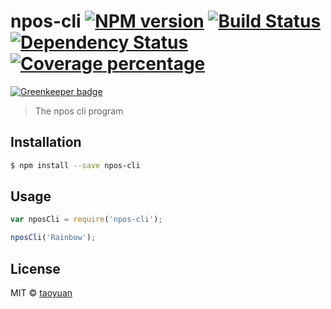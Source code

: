 # npos-cli [![NPM version][npm-image]][npm-url] [![Build Status][travis-image]][travis-url] [![Dependency Status][daviddm-image]][daviddm-url] [![Coverage percentage][coveralls-image]][coveralls-url]

[![Greenkeeper badge](https://badges.greenkeeper.io/taoyuan/npos-cli.svg)](https://greenkeeper.io/)

> The npos cli program

## Installation

```sh
$ npm install --save npos-cli
```

## Usage

```js
var nposCli = require('npos-cli');

nposCli('Rainbow');
```
## License

MIT © [taoyuan]()


[npm-image]: https://badge.fury.io/js/npos-cli.svg
[npm-url]: https://npmjs.org/package/npos-cli
[travis-image]: https://travis-ci.org/taoyuan/npos-cli.svg?branch=master
[travis-url]: https://travis-ci.org/taoyuan/npos-cli
[daviddm-image]: https://david-dm.org/taoyuan/npos-cli.svg?theme=shields.io
[daviddm-url]: https://david-dm.org/taoyuan/npos-cli
[coveralls-image]: https://coveralls.io/repos/taoyuan/npos-cli/badge.svg
[coveralls-url]: https://coveralls.io/r/taoyuan/npos-cli
